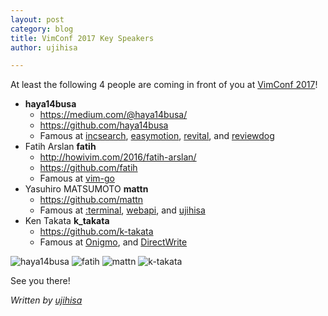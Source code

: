 ```yaml
---
layout: post
category: blog
title: VimConf 2017 Key Speakers
author: ujihisa

---
```


At least the following 4 people are coming in front of you at [VimConf 2017](http://vimconf.vim-jp.org/2017/)!

* **haya14busa**
    * <https://medium.com/@haya14busa/>
    * <https://github.com/haya14busa>
    * Famous at [incsearch](https://github.com/haya14busa/incsearch.vim), [easymotion](https://github.com/easymotion/vim-easymotion), [revital](https://github.com/haya14busa/revital.vim), and [reviewdog](https://github.com/haya14busa/reviewdog)
* Fatih Arslan **fatih**
    * <http://howivim.com/2016/fatih-arslan/>
    * <https://github.com/fatih>
    * Famous at [vim-go](https://github.com/fatih/vim-go)
* Yasuhiro MATSUMOTO **mattn**
    * <https://github.com/mattn>
    * Famous at [:terminal](https://github.com/vim/vim/blob/master/runtime/doc/terminal.txt), [webapi](https://github.com/mattn/webapi-vim), and [ujihisa](https://github.com/mattn/ujihisa)
* Ken Takata **k_takata**
    * <https://github.com/k-takata>
    * Famous at [Onigmo](https://github.com/k-takata/Onigmo), and [DirectWrite](https://github.com/vim/vim/commit/b5a7a8b5451c6fe8a2cc1d5d86c42d9b9a50ef98)

![haya14busa](https://avatars2.githubusercontent.com/u/3797062?v=4&s=400)
![fatih](https://avatars3.githubusercontent.com/u/438920?v=4&s=400)
![mattn](https://avatars1.githubusercontent.com/u/10111?v=4&s=400)
![k-takata](https://avatars0.githubusercontent.com/u/840186?v=4&s=400)

See you there!

*Written by [ujihisa](https://github.com/ujihisa)*
